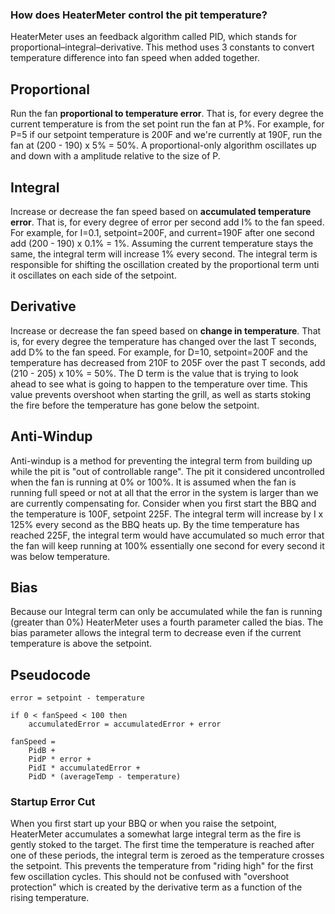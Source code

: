 ### How does HeaterMeter control the pit temperature?
HeaterMeter uses an feedback algorithm called PID, which stands for proportional–integral–derivative. This method uses 3 constants to convert temperature difference into fan speed when added together.

## Proportional
Run the fan **proportional to temperature error**. That is, for every degree the current temperature is from the set point run the fan at P%. For example, for P=5 if our setpoint temperature is 200F and we're currently at 190F, run the fan at (200 - 190) x 5% = 50%. A proportional-only algorithm oscillates up and down with a amplitude relative to the size of P.

## Integral
Increase or decrease the fan speed based on **accumulated temperature error**. That is, for every degree of error per second add I% to the fan speed. For example, for I=0.1, setpoint=200F, and current=190F after one second add (200 - 190) x 0.1% = 1%. Assuming the current temperature stays the same, the integral term will increase 1% every second. The integral term is responsible for shifting the oscillation created by the proportional term unti it oscillates on each side of the setpoint.

## Derivative
Increase or decrease the fan speed based on **change in temperature**. That is, for every degree the temperature has changed over the last T seconds, add D% to the fan speed. For example, for D=10, setpoint=200F and the temperature has decreased from 210F to 205F over the past T seconds, add (210 - 205) x 10% = 50%. The D term is the value that is trying to look ahead to see what is going to happen to the temperature over time. This value prevents overshoot when starting the grill, as well as starts stoking the fire before the temperature has gone below the setpoint.

## Anti-Windup
Anti-windup is a method for preventing the integral term from building up while the pit is "out of controllable range". The pit it considered uncontrolled when the fan is running at 0% or 100%. It is assumed when the fan is running full speed or not at all that the error in the system is larger than we are currently compensating for. Consider when you first start the BBQ and the temperature is 100F, setpoint 225F. The integral term will increase by I x 125% every second as the BBQ heats up. By the time temperature has reached 225F, the integral term would have accumulated so much error that the fan will keep running at 100% essentially one second for every second it was below temperature.

## Bias
Because our Integral term can only be accumulated while the fan is running (greater than 0%) HeaterMeter uses a fourth parameter called the bias. The bias parameter allows the integral term to decrease even if the current temperature is above the setpoint.

## Pseudocode
    error = setpoint - temperature

    if 0 < fanSpeed < 100 then
        accumulatedError = accumulatedError + error

    fanSpeed = 
        PidB + 
        PidP * error + 
        PidI * accumulatedError + 
        PidD * (averageTemp - temperature)

### Startup Error Cut
When you first start up your BBQ or when you raise the setpoint, HeaterMeter accumulates a somewhat large integral term as the fire is gently stoked to the target. The first time the temperature is reached after one of these periods, the integral term is zeroed as the temperature crosses the setpoint. This prevents the temperature from "riding high" for the first few oscillation cycles. This should not be confused with "overshoot protection" which is created by the derivative term as a function of the rising temperature.